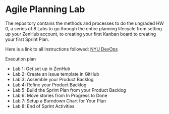 # Agile Planning Lab
The repository contains the methods and processes to do the ungraded HW 0, a series of 8 Labs to go through the entire planning lifecycle from setting up your ZenHub account, to creating your first Kanban board to creating your first Sprint Plan.

Here is a link to all instructions followed: [NYU DevOps](https://github.com/nyu-devops/lab-agile-zenhub/tree/master/labs)

Execution plan

* Lab 1: Get set up in ZenHub
* Lab 2: Create an issue template in GitHub
* Lab 3: Assemble your Product Backlog
* Lab 4: Refine your Product Backlog
* Lab 5: Build the Sprint Plan from your Product Backlog
* Lab 6: Move stories from In Progress to Done
* Lab 7: Setup a Burndown Chart for Your Plan
* Lab 8: End of Sprint Activities
